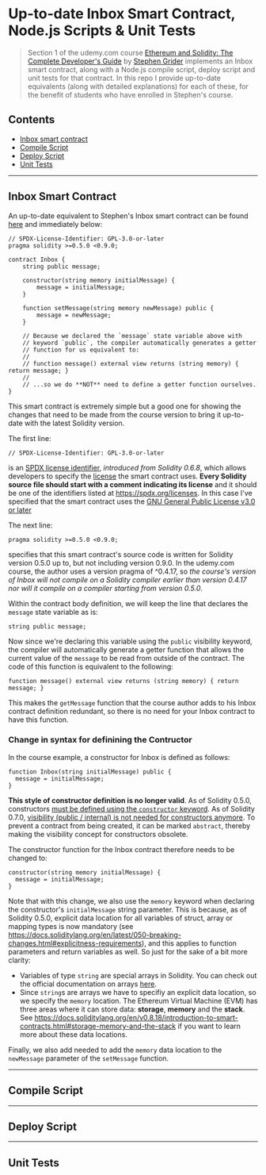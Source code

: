 # Up-to-date Inbox Smart Contract, Node.js Scripts & Unit Tests

> Section 1 of the udemy.com course [Ethereum and Solidity: The Complete Developer's Guide](https://www.udemy.com/course/ethereum-and-solidity-the-complete-developers-guide/) by [Stephen Grider](https://www.udemy.com/user/sgslo/) implements an Inbox smart contract, along with a Node.js compile script, deploy script and unit tests for that contract. In this repo I provide up-to-date equivalents (along with detailed explanations) for each of these, for the benefit of students who have enrolled in Stephen's course.

## Contents

- [Inbox smart contract](#inbox-smart-contract)
- [Compile Script](#compile-script)
- [Deploy Script](#deploy-script)
- [Unit Tests](#unit-tests)

<p align="center"><hr /></p>

## Inbox Smart Contract

An up-to-date equivalent to Stephen's Inbox smart contract can be found [here](./contracts/Inbox.sol) and immediately below:

```solidity
// SPDX-License-Identifier: GPL-3.0-or-later
pragma solidity >=0.5.0 <0.9.0;

contract Inbox {
    string public message;

    constructor(string memory initialMessage) {
        message = initialMessage;
    }

    function setMessage(string memory newMessage) public {
        message = newMessage;
    }

    // Because we declared the `message` state variable above with
    // keyword `public`, the compiler automatically generates a getter
    // function for us equivalent to:
    //
    // function message() external view returns (string memory) { return message; }
    //
    // ...so we do **NOT** need to define a getter function ourselves.
}
```

This smart contract is extremely simple but a good one for showing the changes that need to be made from the course version to bring it up-to-date with the latest Solidity version.

The first line:

```solidity
// SPDX-License-Identifier: GPL-3.0-or-later
```

is an [SPDX license identifier](https://docs.soliditylang.org/en/v0.6.8/layout-of-source-files.html?highlight=spdx#spdx-license-identifier), _introduced from Solidity 0.6.8_, which allows developers to specify the [license](https://spdx.org/licenses) the smart contract uses. **Every Solidity source file should start with a comment indicating its license** and it should be one of the identifiers listed at https://spdx.org/licenses. In this case I've specified that the smart contract uses the [GNU General Public License v3.0 or later](https://spdx.org/licenses/GPL-3.0-or-later.html)

The next line:

```solidity
pragma solidity >=0.5.0 <0.9.0;
```

specifies that this smart contract's source code is written for Solidity version 0.5.0 up to, but not including version 0.9.0. In the udemy.com course, the author uses a version pragma of ^0.4.17, so _the course's version of Inbox will not compile on a Solidity compiler earlier than version 0.4.17 nor will it compile on a compiler starting from version 0.5.0_.

Within the contract body definition, we will keep the line that declares the `message` state variable as is:

```solidity
string public message;
```

Now since we're declaring this variable using the `public` visibility keyword, the compiler will automatically generate a getter function that allows the current value of the `message` to be read from outside of the contract. The code of this function is equivalent to the following:

```solidity
function message() external view returns (string memory) { return message; }
```

This makes the `getMessage` function that the course author adds to his Inbox contract definition redundant, so there is no need for your Inbox contract to have this function.

### Change in syntax for definining the Contructor

In the course example, a constructor for Inbox is defined as follows:

```solidity
function Inbox(string initialMessage) public {
  message = initialMessage;
}
```

**This style of constructor definition is no longer valid**. As of Solidity 0.5.0, constructors [must be defined using the `constructor` keyword](https://docs.soliditylang.org/en/latest/050-breaking-changes.html#constructors). As of Solidity 0.7.0, [visibility (public / internal) is not needed for constructors anymore](https://docs.soliditylang.org/en/latest/050-breaking-changes.html#constructors). To prevent a contract from being created, it can be marked `abstract`, thereby making the visibility concept for constructors obsolete.

The constructor function for the Inbox contract therefore needs to be changed to:

```solidity
constructor(string memory initialMessage) {
  message = initialMessage;
}
```

Note that with this change, we also use the `memory` keyword when declaring the constructor's `initialMessage` string parameter. This is because, as of Solidity 0.5.0, explicit data location for all variables of struct, array or mapping types is now mandatory (see https://docs.soliditylang.org/en/latest/050-breaking-changes.html#explicitness-requirements), and this applies to function parameters and return variables as well. So just for the sake of a bit more clarity:

- Variables of type `string` are special arrays in Solidity. You can check out the official documentation on arrays [here](https://docs.soliditylang.org/en/v0.8.18/types.html#arrays).
- Since `string`s are arrays we have to specifiy an explicit data location, so we specify the `memory` location. The Ethereum Virtual Machine (EVM) has three areas where it can store data: **storage**, **memory** and the **stack**. See https://docs.soliditylang.org/en/v0.8.18/introduction-to-smart-contracts.html#storage-memory-and-the-stack if you want to learn more about these data locations.

Finally, we also add needed to add the `memory` data location to the `newMessage` parameter of the `setMessage` function.

<p align="center"><hr /></p>

## Compile Script

<p align="center"><hr /></p>

## Deploy Script

<p align="center"><hr /></p>

## Unit Tests
